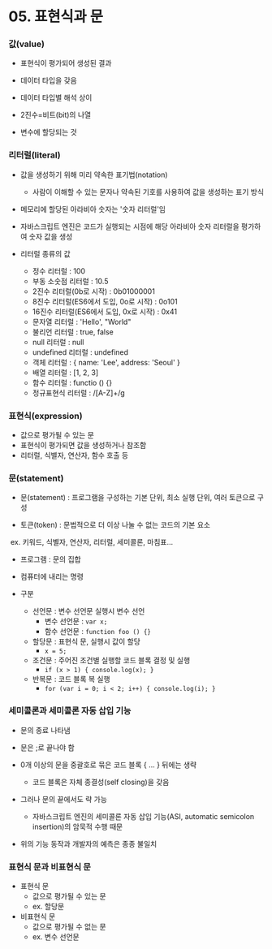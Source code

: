 # 05. 표현식과 문

### 값(value)

* 표현식이 평가되어 생성된 결과

* 데이터 타입을 갖음
* 데이터 타입별 해석 상이
* 2진수=비트(bit)의 나열

* 변수에 할당되는 것



### 리터럴(literal)

* 값을 생성하기 위해 미리 약속한 표기법(notation)
  * 사람이 이해할 수 있는 문자나 약속된 기호를 사용하여 값을 생성하는 표기 방식
* 메모리에 할당된 아라비아 숫자는 '숫자 리터럴'임

* 자바스크립트 엔진은 코드가 실행되는 시점에 해당 아라비아 숫자 리터럴을 평가하여 숫자 값을 생성
* 리터럴 종류의 값
  * 정수 리터럴 : 100
  * 부동 소숫점 리터럴 : 10.5
  * 2진수 리터럴(0b로 시작) : 0b01000001
  * 8진수 리터럴(ES6에서 도입, 0o로 시작) : 0o101
  * 16진수 리터럴(ES6에서 도입, 0x로 시작) : 0x41
  * 문자열 리터럴 : 'Hello', "World"
  * 불리언 리터럴 : true, false
  * null 리터럴 : null
  * undefined 리터럴 : undefined
  * 객체 리터럴 : { name: 'Lee', address: 'Seoul' }
  * 배열 리터럴 : [1, 2, 3]
  * 함수 리터럴 : functio () {}
  * 정규표현식 리터럴 : /[A-Z]+/g



### 표현식(expression)

* 값으로 평가될 수 있는 문
* 표현식이 평가되면 값을 생성하거나 참조함
* 리터럴, 식별자, 연산자, 함수 호출 등



### 문(statement)

* 문(statement) : 프로그램을 구성하는 기본 단위, 최소 실행 단위, 여러 토큰으로 구성

* 토큰(token) : 문법적으로 더 이상 나눌 수 없는 코드의 기본 요소

​						ex. 키워드, 식별자, 연산자, 리터럴, 세미콜론, 마침표...

* 프로그램 : 문의 집합

* 컴퓨터에 내리는 명령
* 구분
  * 선언문 : 변수 선언문 실행시 변수 선언
    * 변수 선언문 : `var x;`
    * 함수 선언문 : `function foo () {}`
  * 할당문 : 표현식 문, 실행시 값이 할당
    * `x = 5;`
  * 조건문 : 주어진 조건별 실행할 코드 블록 결정 및 실행
    * `if (x > 1) { console.log(x); }`
  * 반복문 : 코드 블록 복 실행
    * `for (var i = 0; i < 2; i++) { console.log(i); }`



### 세미콜론과 세미콜론 자동 삽입 기능

* 문의 종료 나타냄
* 문은 ;로 끝나야 함
* 0개 이상의 문을 중괄호로 묶은 코드 블록 { ... } 뒤에는 생략
  * 코드 블록은 자체 종결성(self closing)을 갖음

* 그러나 문의 끝에서도 략 가능
  * 자바스크립트 엔진의 세미콜론 자동 삽입 기능(ASI, automatic semicolon insertion)의 암묵적 수행 때문
* 위의 기능 동작과 개발자의 예측은 종종 불일치



### 표현식 문과 비표현식 문

* 표현식 문
  * 값으로 평가될 수 있는 문
  * ex. 할당문
* 비표현식 문
  * 값으로 평가될 수 없는 문
  * ex. 변수 선언문